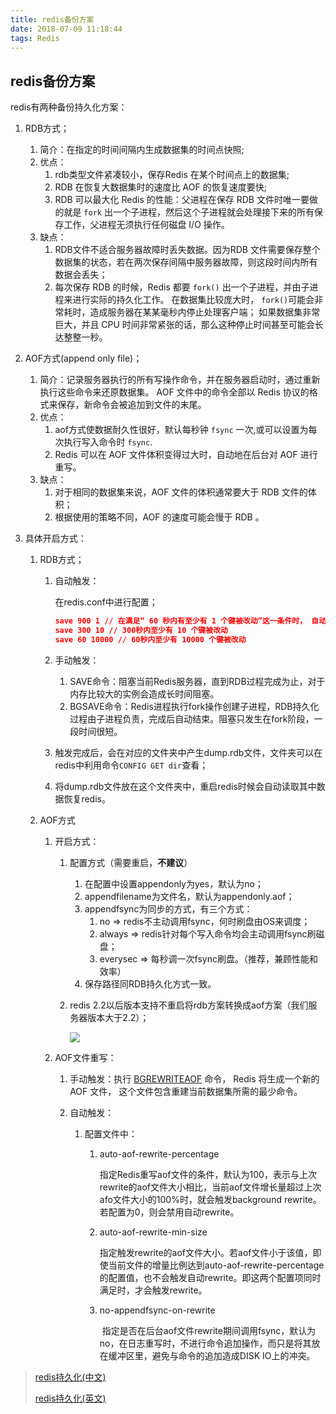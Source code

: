 ```yaml
---
title: redis备份方案
date: 2018-07-09 11:18:44
tags: Redis
---
```


## redis备份方案

redis有两种备份持久化方案：

1. RDB方式；
   1. 简介：在指定的时间间隔内生成数据集的时间点快照;
   2. 优点：
      1. rdb类型文件紧凑较小，保存Redis 在某个时间点上的数据集;
      2. RDB 在恢复大数据集时的速度比 AOF 的恢复速度要快;
      3. RDB 可以最大化 Redis 的性能：父进程在保存 RDB 文件时唯一要做的就是 `fork` 出一个子进程，然后这个子进程就会处理接下来的所有保存工作，父进程无须执行任何磁盘 I/O 操作。
   3. 缺点：
      1. RDB文件不适合服务器故障时丢失数据。因为RDB 文件需要保存整个数据集的状态，若在两次保存间隔中服务器故障，则这段时间内所有数据会丢失；
      2. 每次保存 RDB 的时候，Redis 都要 `fork()` 出一个子进程，并由子进程来进行实际的持久化工作。 在数据集比较庞大时， `fork()`可能会非常耗时，造成服务器在某某毫秒内停止处理客户端； 如果数据集非常巨大，并且 CPU 时间非常紧张的话，那么这种停止时间甚至可能会长达整整一秒。 
2. AOF方式(append only file)；
   1. 简介：记录服务器执行的所有写操作命令，并在服务器启动时，通过重新执行这些命令来还原数据集。 AOF 文件中的命令全部以 Redis 协议的格式来保存，新命令会被追加到文件的末尾。
   2. 优点：
      1. aof方式使数据耐久性很好，默认每秒钟 `fsync` 一次,或可以设置为每次执行写入命令时 `fsync`.
      2. Redis 可以在 AOF 文件体积变得过大时，自动地在后台对 AOF 进行重写。
   3. 缺点：
      1. 对于相同的数据集来说，AOF 文件的体积通常要大于 RDB 文件的体积；
      2. 根据使用的策略不同，AOF 的速度可能会慢于 RDB 。



2. 具体开启方式：

   1. RDB方式；

      1. 自动触发：

         在redis.conf中进行配置；

         ```Json
         save 900 1 // 在满足“ 60 秒内有至少有 1 个键被改动”这一条件时， 自动保存一次数据集
         save 300 10 // 300秒内至少有 10 个键被改动
         save 60 10000 // 60秒内至少有 10000 个键被改动
         ```

      2. 手动触发：

         1. SAVE命令：阻塞当前Redis服务器，直到RDB过程完成为止，对于内存比较大的实例会造成长时间阻塞。
         2. BGSAVE命令：Redis进程执行fork操作创建子进程，RDB持久化过程由子进程负责，完成后自动结束。阻塞只发生在fork阶段，一段时间很短。

      3. 触发完成后，会在对应的文件夹中产生dump.rdb文件，文件夹可以在redis中利用命令`CONFIG GET dir`查看；

      4. 将dump.rdb文件放在这个文件夹中，重启redis时候会自动读取其中数据恢复redis。

   2. AOF方式

      1. 开启方式：

         1. 配置方式（需要重启，**不建议**）

            1. 在配置中设置appendonly为yes，默认为no；
            2. appendfilename为文件名，默认为appendonly.aof；
            3. appendfsync为同步的方式，有三个方式：
               1. no => redis不主动调用fsync，何时刷盘由OS来调度；     
               2. always => redis针对每个写入命令均会主动调用fsync刷磁盘；
               3. everysec => 每秒调一次fsync刷盘。（推荐，兼顾性能和效率）
            4. 保存路径同RDB持久化方式一致。

         2. redis 2.2以后版本支持不重启将rdb方案转换成aof方案（我们服务器版本大于2.2）；

            ![](https://ws4.sinaimg.cn/large/006tNc79ly1frlai3q1qrj30uc0j343l.jpg)

      2. AOF文件重写：

         1. 手动触发：执行 [BGREWRITEAOF](http://redisdoc.com/server/bgrewriteaof.html#bgrewriteaof) 命令， Redis 将生成一个新的 AOF 文件， 这个文件包含重建当前数据集所需的最少命令。

         2. 自动触发：

            1. 配置文件中：

               1. auto-aof-rewrite-percentage 

                  指定Redis重写aof文件的条件，默认为100，表示与上次rewrite的aof文件大小相比，当前aof文件增长量超过上次afo文件大小的100%时，就会触发background rewrite。若配置为0，则会禁用自动rewrite。

               2. auto-aof-rewrite-min-size

                  指定触发rewrite的aof文件大小。若aof文件小于该值，即使当前文件的增量比例达到auto-aof-rewrite-percentage的配置值，也不会触发自动rewrite。即这两个配置项同时满足时，才会触发rewrite。

               3. no-appendfsync-on-rewrite

                   指定是否在后台aof文件rewrite期间调用fsync，默认为no，在日志重写时，不进行命令追加操作，而只是将其放在缓冲区里，避免与命令的追加造成DISK IO上的冲突。  







>  [redis持久化(中文)](http://redisdoc.com/topic/persistence.html)
>
> [redis持久化(英文)](https://redis.io/topics/persistence)

 

 

 